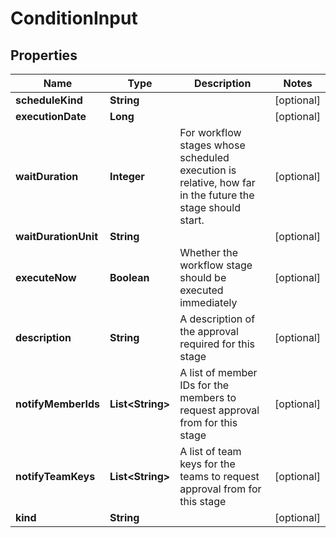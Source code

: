 

# ConditionInput


## Properties

| Name | Type | Description | Notes |
|------------ | ------------- | ------------- | -------------|
|**scheduleKind** | **String** |  |  [optional] |
|**executionDate** | **Long** |  |  [optional] |
|**waitDuration** | **Integer** | For workflow stages whose scheduled execution is relative, how far in the future the stage should start. |  [optional] |
|**waitDurationUnit** | **String** |  |  [optional] |
|**executeNow** | **Boolean** | Whether the workflow stage should be executed immediately |  [optional] |
|**description** | **String** | A description of the approval required for this stage |  [optional] |
|**notifyMemberIds** | **List&lt;String&gt;** | A list of member IDs for the members to request approval from for this stage |  [optional] |
|**notifyTeamKeys** | **List&lt;String&gt;** | A list of team keys for the teams to request approval from for this stage |  [optional] |
|**kind** | **String** |  |  [optional] |



